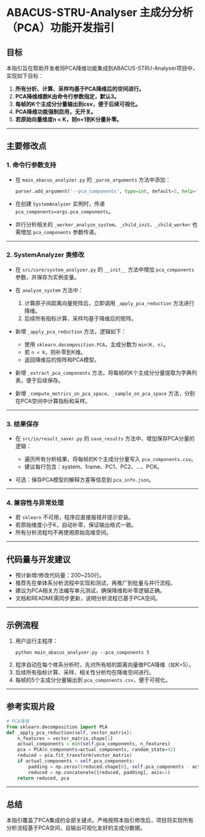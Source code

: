 # ABACUS-STRU-Analyser 主成分分析（PCA）功能开发指引

## 目标

本指引旨在帮助开发者将PCA降维功能集成到ABACUS-STRU-Analyser项目中，实现如下目标：

1. **所有分析、计算、采样均基于PCA降维后的空间进行。**
2. **PCA降维维数K由命令行参数指定，默认3。**
3. **每帧的K个主成分分量输出到csv，便于后续可视化。**
4. **PCA降维功能强制启用，无开关。**
5. **若原始向量维度n < K，则n+1到K分量补零。**

---

## 主要修改点

### 1. 命令行参数支持

- 在 `main_abacus_analyzer.py` 的 `_parse_arguments` 方法中添加：
  ```python
  parser.add_argument('--pca_components', type=int, default=3, help='PCA降维后的主成分数量 (默认: 3)')
  ```

- 在创建 `SystemAnalyzer` 实例时，传递 `pca_components=args.pca_components`。

- 并行分析相关的 `_worker_analyze_system`、`_child_init`、`_child_worker` 也需增加 `pca_components` 参数传递。

---

### 2. SystemAnalyzer 类修改

- 在 `src/core/system_analyzer.py` 的 `__init__` 方法中增加 `pca_components` 参数，并保存为实例变量。

- 在 `analyze_system` 方法中：
  1. 计算原子间距离向量矩阵后，立即调用 `_apply_pca_reduction` 方法进行降维。
  2. 后续所有指标计算、采样均基于降维后的矩阵。

- 新增 `_apply_pca_reduction` 方法，逻辑如下：
  - 使用 `sklearn.decomposition.PCA`，主成分数为 `min(K, n)`。
  - 若 `n < K`，则补零到K维。
  - 返回降维后的矩阵和PCA模型。

- 新增 `_extract_pca_components` 方法，将每帧的K个主成分分量提取为字典列表，便于后续保存。

- 新增 `_compute_metrics_on_pca_space`、`_sample_on_pca_space` 方法，分别在PCA空间中计算指标和采样。

---

### 3. 结果保存

- 在 `src/io/result_saver.py` 的 `save_results` 方法中，增加保存PCA分量的逻辑：
  - 遍历所有分析结果，将每帧的K个主成分分量写入 `pca_components.csv`。
  - 建议每行包含：system、frame、PC1、PC2、...、PCK。

- 可选：保存PCA模型的解释方差等信息到 `pca_info.json`。

---

### 4. 兼容性与异常处理

- 若 `sklearn` 不可用，程序应直接报错并提示安装。
- 若原始维度小于K，自动补零，保证输出格式一致。
- 所有分析流程均不再使用原始高维空间。

---

## 代码量与开发建议

- 预计新增/修改代码量：200~250行。
- 推荐先在单体系分析流程中实现和测试，再推广到批量与并行流程。
- 建议为PCA相关方法编写单元测试，确保降维和补零逻辑正确。
- 文档和README需同步更新，说明分析流程已基于PCA空间。

---

## 示例流程

1. 用户运行主程序：
   ```
   python main_abacus_analyzer.py --pca_components 5
   ```
2. 程序自动在每个体系分析时，先对所有帧的距离向量做PCA降维（如K=5）。
3. 后续所有指标计算、采样、相关性分析均在降维空间进行。
4. 每帧的5个主成分分量输出到 `pca_components.csv`，便于可视化。

---

## 参考实现片段

```python
# PCA降维
from sklearn.decomposition import PCA
def _apply_pca_reduction(self, vector_matrix):
    n_features = vector_matrix.shape[1]
    actual_components = min(self.pca_components, n_features)
    pca = PCA(n_components=actual_components, random_state=42)
    reduced = pca.fit_transform(vector_matrix)
    if actual_components < self.pca_components:
        padding = np.zeros((reduced.shape[0], self.pca_components - actual_components))
        reduced = np.concatenate([reduced, padding], axis=1)
    return reduced, pca
```

---

## 总结

本指引覆盖了PCA集成的全部关键点。严格按照本指引修改后，项目将实现所有分析流程基于PCA空间，且输出可视化友好的主成分数据。